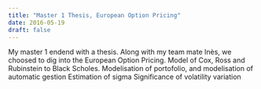 ```yaml
---
title: "Master 1 Thesis, European Option Pricing"
date: 2016-05-19
draft: false
---
```

My master 1 endend with a thesis. Along with my team mate Inès, we choosed to dig into the European Option Pricing. 
Model of Cox, Ross and Rubinstein to Black Scholes. 
Modelisation of portofolio, and modelisation of automatic gestion
Estimation of sigma
Significance of volatility variation
